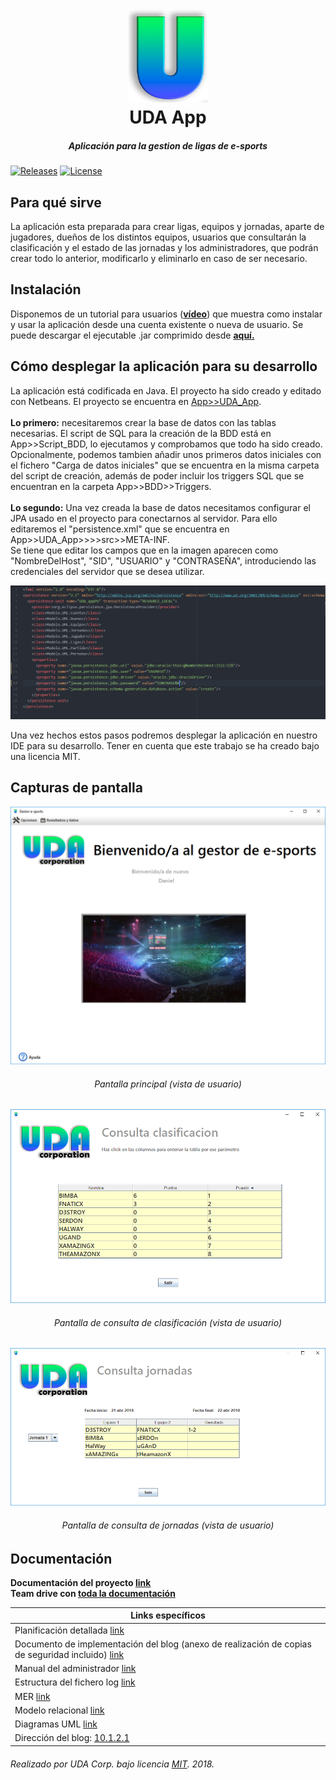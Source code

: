 <h1 align="center">
  <img src="/Documentacion/Media/Icono.png" height="150" width="128" alt="Logo"/>
  <br/>
  UDA App
</h1>
<h5 align="center">Aplicación para la gestion de ligas de e-sports</h5>

[![Releases](https://img.shields.io/github/release/UDA-Corporation/UDA_app.svg)](https://github.com/UDA-Corporation/UDA_app/releases)
[![License](https://img.shields.io/badge/license-MIT-lightgrey.svg?longCache=true&style=flat)](https://github.com/UDA-Corporation/UDA_app/blob/master/LICENSE)

## Para qué sirve
La aplicación esta preparada para crear ligas, equipos y jornadas, aparte de jugadores, dueños de los distintos equipos, usuarios que consultarán la clasificación y el estado de las jornadas y los administradores, que podrán crear todo lo anterior, modificarlo y eliminarlo en caso de ser necesario.

## Instalación
Disponemos de un tutorial para usuarios (**[vídeo](Documentacion/Manual%20de%20usuario.mp4?raw=true)**) que muestra como instalar y usar la aplicación desde una cuenta existente o nueva de usuario. Se puede descargar el ejecutable .jar comprimido desde **[aquí.](/App/UDA_app.zip?raw=true)**

## Cómo desplegar la aplicación para su desarrollo
La aplicación está codificada en Java. El proyecto ha sido creado y editado con Netbeans. El proyecto se encuentra en [App>>UDA_App](/App/UDA_app).  
<br/>
**Lo primero:** necesitaremos crear la base de datos con las tablas necesarias. El script de SQL para la creación de la BDD está en App>>Script_BDD, lo ejecutamos y comprobamos que todo ha sido creado. Opcionalmente, podemos tambien añadir unos primeros datos iniciales con el fichero "Carga de datos iniciales" que se encuentra en la misma carpeta del script de creación, además de poder incluir los triggers SQL que se encuentran en la carpeta App>>BDD>>Triggers.  
<br/>
**Lo segundo:** Una vez creada la base de datos necesitamos configurar el JPA usado en el proyecto para conectarnos al servidor. Para ello editaremos el "persistence.xml" que se encuentra en App>>UDA_App>>>>src>>META-INF.  
Se tiene que editar los campos que en la imagen aparecen como "NombreDelHost", "SID", "USUARIO" y "CONTRASEÑA", introduciendo las credenciales del servidor que se desea utilizar.  

![Persistence.xml](/Documentacion/Media/Persistence.PNG)

Una vez hechos estos pasos podremos desplegar la aplicación en nuestro IDE para su desarrollo. Tener en cuenta que este trabajo se ha creado bajo una licencia MIT.  

## Capturas de pantalla  
![VPrincipal](/Documentacion/Media/VPrincipal.png)
<h6 align="center">Pantalla principal (vista de usuario)</h6>

![VClasificacion](/Documentacion/Media/VClasificacion.PNG)
<h6 align="center">Pantalla de consulta de clasificación (vista de usuario)</h6>

![VJornadas](/Documentacion/Media/VJornadas.PNG)
<h6 align="center">Pantalla de consulta de jornadas (vista de usuario)</h6>

## Documentación
**Documentación del proyecto [link](/Documentacion)**  
**Team drive con  [toda la documentación](https://docs.google.com/spreadsheets/d/1_2MhafOwp65LQePLwjUlc97uKK25Kxp-BGnyit3nX5c/edit?usp=sharing)**  

| Links específicos |
| ------------- |
| Planificación detallada [link](https://drive.google.com/open?id=1_2MhafOwp65LQePLwjUlc97uKK25Kxp-BGnyit3nX5c) |
| Documento de implementación del blog (anexo de realización de copias de seguridad incluido) [link](/Documentacion/Documentación%20de%20la%20implementación%20del%20blog.pdf) |
| Manual del administrador [link](/Documentacion/Manual%20del%20administrador.pdf) |
| Estructura del fichero log [link](/Script%20de%20red) |
| MER [link](/Documentacion/MER%20y%20Relacional/MER.pdf) |
| Modelo relacional [link](/Documentacion/MER%20y%20Relacional/Modelo_relacional.pdf) |
| Diagramas UML [link](/Documentacion/Diagramas%20UML) |
| Dirección del blog: [10.1.2.1](https://10.1.2.1) |

###### Realizado por UDA Corp. bajo licencia [MIT](https://github.com/Barraguesh/UDA_app/blob/master/LICENSE). 2018.
